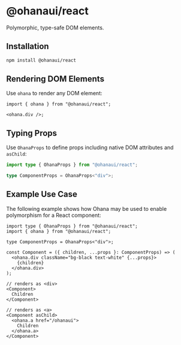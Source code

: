 # @ohanaui/react

Polymorphic, type-safe DOM elements.

## Installation

```bash
npm install @ohanaui/react
```

## Rendering DOM Elements

Use `ohana` to render any DOM element:

```tsx
import { ohana } from "@ohanaui/react";

<ohana.div />;
```

## Typing Props

Use `OhanaProps` to define props including native DOM attributes and `asChild`:

```ts
import type { OhanaProps } from "@ohanaui/react";

type ComponentProps = OhanaProps<"div">;
```

## Example Use Case

The following example shows how Ohana may be used to enable polymorphism for a React component:

```tsx
import type { OhanaProps } from "@ohanaui/react";
import { ohana } from "@ohanaui/react";

type ComponentProps = OhanaProps<"div">;

const Component = ({ children, ...props }: ComponentProps) => (
  <ohana.div className="bg-black text-white" {...props}>
    {children}
  </ohana.div>
);

// renders as <div>
<Component>
  Children
</Component>

// renders as <a>
<Component asChild>
  <ohana.a href="/ohanaui">
    Children
  </ohana.a>
</Component>
```
